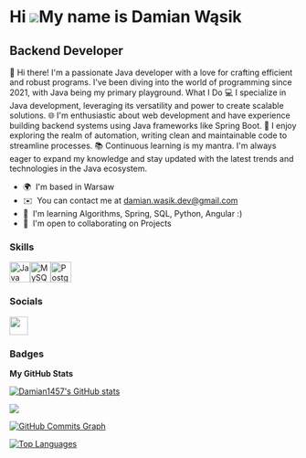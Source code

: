 Hi ![](https://user-images.githubusercontent.com/18350557/176309783-0785949b-9127-417c-8b55-ab5a4333674e.gif)My name is Damian Wąsik
====================================================================================================================================

Backend Developer
-----------------

👋 Hi there! I'm a passionate Java developer with a love for crafting efficient and robust programs. I've been diving into the world of programming since 2021, with Java being my primary playground. What I Do 💻 I specialize in Java development, leveraging its versatility and power to create scalable solutions. 🌐 I'm enthusiastic about web development and have experience building backend systems using Java frameworks like Spring Boot. 🤖 I enjoy exploring the realm of automation, writing clean and maintainable code to streamline processes. 📚 Continuous learning is my mantra. I'm always eager to expand my knowledge and stay updated with the latest trends and technologies in the Java ecosystem.

* 🌍  I'm based in Warsaw
* ✉️  You can contact me at [damian.wasik.dev@gmail.com](mailto:damian.wasik.dev@gmail.com)
* 🧠  I'm learning Algorithms, Spring, SQL, Python, Angular :)
* 🤝  I'm open to collaborating on Projects

### Skills


<p align="left">
<a href="https://www.oracle.com/java/" target="_blank" rel="noreferrer"><img src="https://raw.githubusercontent.com/danielcranney/readme-generator/main/public/icons/skills/java-colored.svg" width="36" height="36" alt="Java" /></a><a href="https://www.mysql.com/" target="_blank" rel="noreferrer"><img src="https://raw.githubusercontent.com/danielcranney/readme-generator/main/public/icons/skills/mysql-colored.svg" width="36" height="36" alt="MySQL" /></a><a href="https://www.postgresql.org/" target="_blank" rel="noreferrer"><img src="https://raw.githubusercontent.com/danielcranney/readme-generator/main/public/icons/skills/postgresql-colored.svg" width="36" height="36" alt="PostgreSQL" /></a>
</p>


### Socials

<p align="left"> <a href="https://www.github.com/Damian1457" target="_blank" rel="noreferrer"> <picture> <source media="(prefers-color-scheme: dark)" srcset="https://raw.githubusercontent.com/danielcranney/readme-generator/main/public/icons/socials/github-dark.svg" /> <source media="(prefers-color-scheme: light)" srcset="https://raw.githubusercontent.com/danielcranney/readme-generator/main/public/icons/socials/github.svg" /> <img src="https://raw.githubusercontent.com/danielcranney/readme-generator/main/public/icons/socials/github.svg" width="32" height="32" /> </picture> </a></p>

### Badges

<b>My GitHub Stats</b>

<a href="http://www.github.com/Damian1457"><img src="https://github-readme-stats.vercel.app/api?username=Damian1457&show_icons=true&hide=&count_private=true&title_color=0891b2&text_color=ffffff&icon_color=0891b2&bg_color=1c1917&hide_border=true&show_icons=true" alt="Damian1457's GitHub stats" /></a>

<a href="http://www.github.com/Damian1457"><img src="https://github-readme-streak-stats.herokuapp.com/?user=Damian1457&stroke=ffffff&background=1c1917&ring=0891b2&fire=0891b2&currStreakNum=ffffff&currStreakLabel=0891b2&sideNums=ffffff&sideLabels=ffffff&dates=ffffff&hide_border=true" /></a>

<a href="http://www.github.com/Damian1457"><img src="https://github-readme-activity-graph.cyclic.app/graph?username=Damian1457&bg_color=1c1917&color=ffffff&line=0891b2&point=ffffff&area_color=1c1917&area=true&hide_border=true&custom_title=GitHub%20Commits%20Graph" alt="GitHub Commits Graph" /></a>

<a href="https://github.com/Damian1457" align="left"><img src="https://github-readme-stats.vercel.app/api/top-langs/?username=Damian1457&langs_count=10&title_color=0891b2&text_color=ffffff&icon_color=0891b2&bg_color=1c1917&hide_border=true&locale=en&custom_title=Top%20%Languages" alt="Top Languages" /></a>
